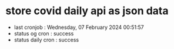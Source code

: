 # store covid daily api as json data

- last cronjob : Wednesday, 07 February 2024 00:51:57
- status og cron : success
- status daily cron : success
      
      